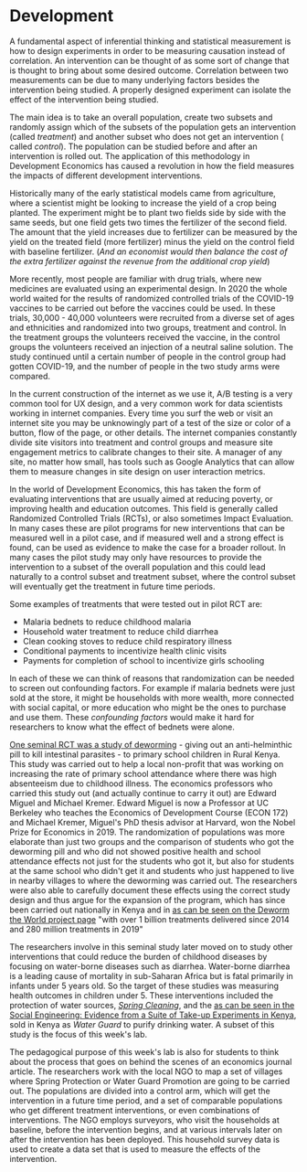 # Development

A fundamental aspect of inferential thinking and statistical measurement is how to design experiments in order to be measuring causation instead of correlation. An intervention can be thought of as some sort of change that is thought to bring about some desired outcome.   Correlation between two measurements can be due to many underlying factors besides the intervention being studied.  A properly designed experiment can isolate the effect of the intervention being studied.  

The main idea is to take an overall population, create two subsets and randomly assign which of the subsets of the population gets an intervention (called *treatment*) and another subset who does not get an intervention ( called *control*).  The population can be studied before and after an intervention is rolled out. The application of this methodology in Development Economics has caused a revolution in how the field measures the impacts of different development interventions.   

Historically many of the early statistical models came from agriculture, where a scientist might be looking to increase the yield of a crop being planted. The experiment might be to plant two fields side by side with the same seeds, but one field gets two times the fertilizer of the second field. The amount that the yield increases due to fertilizer can be measured by the yield on the treated field (more fertilizer) minus the yield on the control field with baseline fertilizer.  (*And an economist would then balance the cost of the extra fertilizer against the revenue from the additional crop yield*) 

More recently, most people are familiar with drug trials, where new medicines are evaluated using an experimental design. In 2020 the whole world waited for the results of randomized controlled trials of the COVID-19 vaccines to be carried out before the vaccines could be used.  In these trials, 30,000 - 40,000 volunteers were recruited from a diverse set of ages and ethnicities and randomized into two groups, treatment and control. In the treatment groups the volunteers received the vaccine, in the control groups the volunteers received an injection of a neutral saline solution.  The study continued until a certain number of people in the control group had gotten COVID-19, and the number of people in the two study arms were compared.  

In the current construction of the internet as we use it, A/B testing is a very common tool for UX design, and a very common work for data scientists working in internet companies.  Every time you surf the web or visit an internet site you may be unknowingly part of a test of the size or color of a button, flow of the page, or other details. The internet companies constantly divide site visitors into treatment and control groups and measure site engagement metrics to calibrate changes to their site.  A manager of any site, no matter how small, has tools such as Google Analytics that can allow them to measure changes in site design on user interaction metrics.  

In the world of Development Economics, this has taken the form of evaluating interventions that are usually aimed at reducing poverty, or improving health and education outcomes. This field is generally called Randomized Controlled Trials (RCTs), or also sometimes Impact Evaluation.  In many cases these are pilot programs for new interventions that can be measured well in a pilot case, and if measured well and a strong effect is found, can be used as evidence to make the case for a broader rollout. In many cases the pilot study may only have resources to provide the intervention to a subset of the overall population and this could lead naturally to a control subset and treatment subset, where the control subset will eventually get the treatment in future time periods.

Some examples of treatments that were tested out in pilot RCT are:
* Malaria bednets to reduce childhood malaria
* Household water treatment to reduce child diarrhea
* Clean cooking stoves to reduce child respiratory illness
* Conditional payments to incentivize health clinic visits
* Payments for completion of school to incentivize girls schooling

In each of these we can think of reasons that randomization can be needed to screen out confounding factors. For example if malaria bednets were just sold at the store, it might be households with more wealth, more connected with social capital, or more education who might be the ones to purchase and use them.  These *confounding factors* would make it hard for researchers to know what the effect of bednets were alone.  

[One seminal RCT was a study of deworming](http://emiguel.econ.berkeley.edu/research/worms-identifying-impacts-on-education-and-health-in-the-presence-of-treatment-externalities) - giving out an anti-helminthic pill to kill intestinal parasites - to primary school children in Rural Kenya.  This study was carried out to help a local non-profit that was working on increasing the rate of primary school attendance where there was high absenteeism due to childhood illness.  The economics professors who carried this study out (and actually continue to carry it out) are Edward Miguel and Michael Kremer.  Edward Miguel is now a Professor at UC Berkeley who teaches the Economics of Development Course (ECON 172) and Michael Kremer, Miguel's PhD thesis advisor at Harvard, won the Nobel Prize for Economics in 2019.  The randomization of populations was more elaborate than just two groups and the comparison of students who got the deworming pill and who did not showed positive health  and school attendance effects not just for the students who got it, but also for students at the same school who didn't get it and students who just happened to live in nearby villages to where the deworming was carried out.   The researchers were also able to carefully document these effects using the correct study design and thus argue for the expansion of the program, which has since been carried out nationally in Kenya and in [as can be seen on the Deworm the World project page](https://www.evidenceaction.org/dewormtheworld/) "with over 1 billion treatments delivered since 2014 and 280 million treatments in 2019"   

The researchers involve in this seminal study later moved on to study other interventions that could reduce the burden of childhood diseases by focusing on water-borne diseases such as diarrhea.  Water-borne diarrhea is a leading cause of mortality in sub-Saharan Africa but is fatal primarily in infants under 5 years old. So the target of these studies was measuring health outcomes in children under 5.  These interventions included the protection of water sources, *[Spring Cleaning](http://emiguel.econ.berkeley.edu/research/spring-cleaning-rural-water-impacts-valuation-and-property-rights-institutions)*,  and the [as can be seen in the Social Engineering: Evidence from a Suite of Take-up Experiments in Kenya](http://emiguel.econ.berkeley.edu/research/social-engineering-evidence-from-a-suite-of-take-up-experiments-in-kenya), sold in Kenya as *Water Guard* to purify drinking water.  A subset of this study is the focus of this week's lab. 

The pedagogical purpose of this week's lab is also for students to think about the process that goes on behind the scenes of an economics journal article. The researchers work with the local NGO to map a set of villages where Spring Protection or Water Guard Promotion are going to be carried out. The populations are divided into a control arm, which will get the intervention in a future time period, and a set of comparable populations who get different treatment interventions, or even combinations of interventions.  The NGO employs surveyors, who visit the households at baseline, before the intervention begins, and at various intervals later on after the intervention has been deployed.  This household survey data is used to create a data set that is used to measure the effects of the intervention.  
